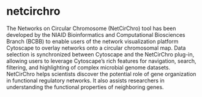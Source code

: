 # netcirchro
The Networks on Circular Chromosome (NetCirChro) tool has been developed by the NIAID Bioinformatics and Computational Biosciences Branch (BCBB) to enable users of the network visualization platform Cytoscape to overlay networks onto a circular chromosomal map. Data selection is synchronized between Cytoscape and the NetCirChro plug-in, allowing users to leverage Cytoscape’s rich features for navigation, search, filtering, and highlighting of complex microbial genome datasets. NetCirChro helps scientists discover the potential role of gene organization in functional regulatory networks. It also assists researchers in understanding the functional properties of neighboring genes.
